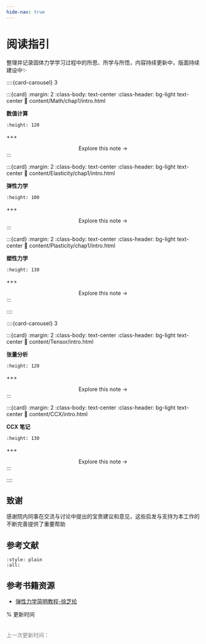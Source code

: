 ```yaml
---
hide-nav: true
---
```


# 阅读指引

整理并记录固体力学学习过程中的所思、所学与所悟，内容持续更新中，版面持续建设中✨

::::{card-carousel} 3

:::{card}
:margin: 2
:class-body: text-center
:class-header: bg-light text-center
:link: content/Math/chap1/intro.html

**数值计算**

```{image} images/Cover/math2.png
:height: 120
```

+++
<div style="text-align: center;">
Explore this note &rarr;
</div>
:::

:::{card}
:margin: 2
:class-body: text-center
:class-header: bg-light text-center
:link: content/Elasticity/chap1/intro.html

**弹性力学**

```{image} https://python.quantecon.org/_static/qe-logo-large.png
:height: 100
```

+++
<div style="text-align: center;">
Explore this note &rarr;
</div>
:::

:::{card}
:margin: 2
:class-body: text-center
:class-header: bg-light text-center
:link: content/Plasticity/chap1/intro.html

**塑性力学**

```{image} images/Cover/plasticity.png
:height: 130
```

+++
<div style="text-align: center;">
Explore this note &rarr;
</div>
:::

::::


::::{card-carousel} 3

:::{card}
:margin: 2
:class-body: text-center
:class-header: bg-light text-center
:link: content/Tensor/intro.html

**张量分析**

```{image} images/Cover/math2.png
:height: 120
```

+++
<div style="text-align: center;">
Explore this note &rarr;
</div>
:::


:::{card}
:margin: 2
:class-body: text-center
:class-header: bg-light text-center
:link: content/CCX/intro.html

**CCX 笔记**

```{image} images/Cover/CCX.png
:height: 130
```

+++
<div style="text-align: center;">
Explore this note &rarr;
</div>
:::


::::


## 致谢

感谢院内同事在交流与讨论中提出的宝贵建议和意见，这些启发与支持为本工作的不断完善提供了重要帮助


## 参考文献

```{bibliography}
:style: plain
:all:
```


## 参考书籍资源
- [弹性力学简明教程-徐芝纶](https://github.com/OpenDigitalTwin-Dev/SolidMechanics/blob/main/refbook/%E5%BC%B9%E6%80%A7%E5%8A%9B%E5%AD%A6%E7%AE%80%E6%98%8E%E6%95%99%E7%A8%8B-%E5%BE%90%E8%8A%9D%E7%BA%B6.pdf)

% 更新时间
<br><br><br>
<span style="font-family: Arial, sans-serif; color: gray;">
  上一次更新时间：<span id="update-time"></span>
</span>

<script>
  document.getElementById("update-time").innerText = new Date().toLocaleString();
</script>
